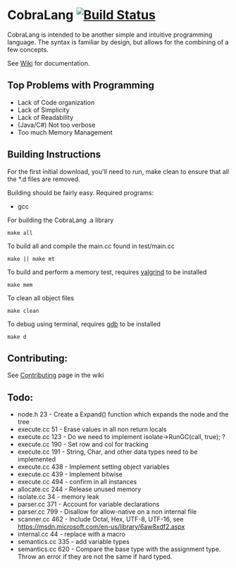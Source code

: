 # CobraLang [![Build Status][travis-image]][travis-url]

CobraLang is intended to be another simple and intuitive programming language. The syntax is familiar by design, but allows for the combining of a few concepts.

See [Wiki](https://github.com/chaseWillden/CobraLang/wiki) for documentation.

Top Problems with Programming
-----------------------------
 - Lack of Code organization
 - Lack of Simplicity
 - Lack of Readability
 - (Java/C#) Not too verbose
 - Too much Memory Management

Building Instructions
---------------------
For the first initial download, you'll need to run, make clean to ensure that all the *.d files are removed.

Building should be fairly easy. Required programs:
 - gcc

For building the CobraLang .a library
```
make all
```
To build all and compile the main.cc found in test/main.cc
```
make || make mt
```
To build and perform a memory test, requires [valgrind](http://valgrind.org/) to be installed
```
make mem
```
To clean all object files
```
make clean
```
To debug using terminal, requires [gdb](https://www.gnu.org/software/gdb/) to be installed
```
make d
```

[travis-url]: https://travis-ci.org/chaseWillden/CobraLang/
[travis-image]: https://img.shields.io/travis/chaseWillden/CobraLang/master.svg?style=flat

Contributing:
-------------
See [Contributing](https://github.com/chaseWillden/CobraLang/wiki/Contributing) page in the wiki

Todo:
------
 - node.h 23 - Create a Expand() function which expands the node and the tree
 - execute.cc 51 - Erase values in all non return locals
 - execute.cc 123 - Do we need to implement isolate->RunGC(call, true); ?
 - execute.cc 190 - Set row and col for tracking
 - execute.cc 191 - String, Char, and other data types need to be implemented
 - execute.cc 438 - Implement setting object variables
 - execute.cc 439 - Implement bitwise
 - execute.cc 494 - confirm in all instances
 - allocate.cc 244 - Release unused memory
 - isolate.cc 34 - memory leak
 - parser.cc 371 - Account for variable declarations
 - parser.cc 799 - Disallow for allow-native on a non internal file
 - scanner.cc 462 - Include Octal, Hex, UTF-8, UTF-16, see https://msdn.microsoft.com/en-us/library/6aw8xdf2.aspx
 - internal.cc 44 - replace with a macro
 - semantics.cc 335 - add variable types
 - semantics.cc 620 - Compare the base type with the assignment type. Throw an error if they are not the same if hard typed.